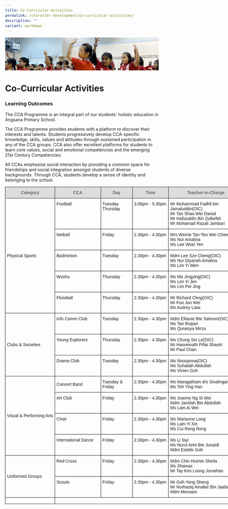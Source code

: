```yaml
---
title: Co Curricular Activities
permalink: /character-development/co-curricular-activities/
description: ""
variant: markdown
---
```

![](/images/School%20Development%20Programmes.jpg)


Co-Curricular Activities
========================

### Learning Outcomes

The CCA Programme is an integral part of our students' holistic education in Angsana Primary School.

  

The CCA Programme provides students with a platform to discover their interests and talents. Students progressively develop CCA-specific knowledge, skills, values and attitudes through sustained participation in any of the CCA groups. CCA also offer excellent platforms for students to learn core values, social and emotional competencies and the emerging 21st&nbsp;Century Competencies.

  

All CCAs emphasize social interaction by providing a common space for friendships and social integration amongst students of diverse backgrounds. Through CCA, students develop a sense of identity and belonging to the school.


<style type="text/css">
.tg  {border-collapse:collapse;border-spacing:0;}
.tg td{border-color:black;border-style:solid;border-width:1px;font-family:Arial, sans-serif;font-size:14px;
  overflow:hidden;padding:10px 5px;word-break:normal;}
.tg th{border-color:black;border-style:solid;border-width:1px;font-family:Arial, sans-serif;font-size:14px;
  font-weight:normal;overflow:hidden;padding:10px 5px;word-break:normal;}
.tg .tg-cly1{text-align:left;vertical-align:middle}
.tg .tg-feqv{background-color:#DDD;color:#666;font-weight:bold;text-align:center;vertical-align:middle}
.tg .tg-0lax{text-align:left;vertical-align:top}
</style>
<table class="tg" style="undefined;table-layout: fixed; width: 782px">
<colgroup>
<col style="width: 163px">
<col style="width: 151px">
<col style="width: 104px">
<col style="width: 119px">
<col style="width: 245px">
</colgroup>
<thead>
  <tr>
    <th class="tg-feqv"><span style="color:#666;background-color:#DDD">Category</span></th>
    <th class="tg-feqv"><span style="color:#666;background-color:#DDD">CCA</span></th>
    <th class="tg-feqv"><span style="color:#666;background-color:#DDD">Day</span></th>
    <th class="tg-feqv"><span style="color:#666;background-color:#DDD">Time</span></th>
    <th class="tg-feqv"><span style="color:#666;background-color:#DDD">Teacher-in-Charge</span></th>
  </tr>
</thead>
<tbody>
  <tr>
    <td class="tg-cly1" rowspan="5">Physical Sports</td>
    <td class="tg-0lax">Football</td>
    <td class="tg-0lax">Tuesday<br>Thursday</td>
    <td class="tg-0lax">3.00pm - 5.30pm</td>
    <td class="tg-0lax">Mr Muhammad Fadhli bin Jamaluddin(OIC)<br>Mr Tan Shao Wei Danial<br>Mr Hafizuddin Bin Zulkefeli<br>Mr Mohamad Razali Jambari</td>
  </tr>
  <tr>
    <td class="tg-0lax">Netball</td>
    <td class="tg-0lax">Friday</td>
    <td class="tg-0lax">2.30pm - 4.30pm</td>
    <td class="tg-0lax">Mrs Weinie Tan-Teo Wei Chiew(OIC)<br>Ms Nur Amalina<br>Ms Lee Woei Yen</td>
  </tr>
  <tr>
    <td class="tg-0lax">Badminton</td>
    <td class="tg-0lax">Tuesday</td>
    <td class="tg-0lax">2.30pm - 4.30pm</td>
    <td class="tg-0lax">Mdm Lee Sze Cheng(OIC)<br>Ms Nur Diyanah Amalina<br>Ms Lim Yi Wen
  </td></tr>
  <tr>
    <td class="tg-0lax">Wushu</td>
    <td class="tg-0lax"> Thursday</td>
    <td class="tg-0lax">2.30pm - 4.30pm</td>
    <td class="tg-0lax">Ms Ma Jingying(OIC)<br>Ms Lim Yi Jen<br>Ms Lim Pei Jing</td>
  </tr>
	<tr>
    <td class="tg-0lax">Floorball</td>
    <td class="tg-0lax"> Thursday</td>
    <td class="tg-0lax">2.30pm - 4.30pm</td>
    <td class="tg-0lax">Mr Richard Chng(OIC)<br>Mr Foo Jun Wei<br>Ms Audrey Liaw</td>
  </tr>
  <tr>
    <td class="tg-cly1" rowspan="3">Clubs &amp; Societies</td>
    <td class="tg-0lax">Info Comm Club</td>
    <td class="tg-0lax">Tuesday</td>
    <td class="tg-0lax">2.30pm - 4.30pm</td>
    <td class="tg-0lax">Mdm Ellianie Bte Sahrom(OIC)<br>Ms Tan Ruijian<br>Ms Quraisya Mirza</td>
  </tr>
  <tr>
    <td class="tg-0lax">Young Explorers</td>
    <td class="tg-0lax">Thursday</td>
    <td class="tg-0lax">2.30pm - 4.30pm</td>
    <td class="tg-0lax">Ms Chung Sin Le(OIC)<br>Mr Hasvinnath Pillai Shastri<br>Mr Paul Chan</td>
  </tr>
	<tr>
    <td class="tg-0lax">Drama Club</td>
    <td class="tg-0lax">Tuesday</td>
    <td class="tg-0lax">2.30pm - 4.30pm</td>
    <td class="tg-0lax">Ms Noorjanna(OIC)<br>Ms Suhailah Abdullah<br>Ms Vivien Goh</td>
  </tr>
  <tr>
    <td class="tg-cly1" rowspan="5">Visual &amp; Performing Arts</td>
    <td class="tg-cly1" rowspan="2">Concert Band</td>
    <td class="tg-0lax">Tuesday &amp; Friday</td>
    <td class="tg-0lax">2.30pm - 4.30pm</td>
    <td class="tg-0lax" rowspan="2">Ms Maragatham d/o Sivalingam<br>Ms Toh Ying Han<br></td>
  </tr>
  <tr>
  </tr>
  <tr>
    <td class="tg-0lax">Art Club</td>
    <td class="tg-0lax">Friday</td>
    <td class="tg-0lax">2.30pm - 4.30pm</td>
    <td class="tg-0lax">Ms Joanne Ng Si Wei<br>
		Mdm Jamilah Bte Abdullah<br>Ms Lam Ai Wei<br></td>
  </tr>
  <tr>
    <td class="tg-0lax">Choir</td>
    <td class="tg-0lax">Friday</td>
    <td class="tg-0lax">2.30pm - 4.30pm</td>
    <td class="tg-0lax">Ms Marianne Long<br>Ms Lam Yi Xin<br>Ms Cui Rong Rong<br></td>
  </tr>
  <tr>
    <td class="tg-0lax">International Dance</td>
    <td class="tg-0lax">Friday</td>
    <td class="tg-0lax">2.30pm - 4.30pm</td>
    <td class="tg-0lax">Ms Li Siyi<br>Ms Nurul Arini Bte Junaidi<br>Mdm Estelle Goh<br></td>
  </tr>
  <tr>
    <td class="tg-cly1" rowspan="2">Uniformed Groups</td>
    <td class="tg-0lax">Red Cross</td>
    <td class="tg-0lax">Friday</td>
    <td class="tg-0lax">2.30pm - 4.30pm</td>
    <td class="tg-0lax">Mdm Chin Huimin Sheila<br>Ms Shainas<br>Mr Tay Kim Loong Jonathan <br></td>
  </tr>
  <tr>
    <td class="tg-0lax">Scouts</td>
    <td class="tg-0lax">Friday</td>
    <td class="tg-0lax">2.30pm - 4.30pm</td>
    <td class="tg-0lax">Mr Goh Yong Sheng<br>Mr Norhaziq Amalee Bin Jaafar<br>Mdm Merwani</td>
	</tr>
	<tr>
    <td class="tg-0lax"></td>
	</tr>
</tbody>
</table>